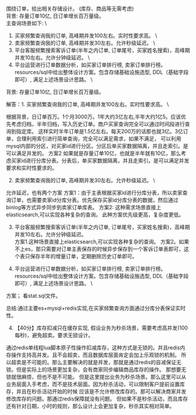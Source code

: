 围绕订单，给出相关存储设计。 (库存、商品等无需考虑) \
背景: 存量订单10亿, 日订单增长百万量级。 \
主查询场景如下:  \
1. 买家频繁查询我的订单, 高峰期并发100左右。实时性要求高。 \
2. 卖家频繁查询我的订单, 高峰期并发30左右。允许秒级延迟。 \
3. 平台客服频繁搜索客诉订单(半年之内订单, 订单尾号，买家姓名搜索)，高峰期并发10左右。允许分钟级延迟。 \
4. 平台运营进行订单数据分析，如买家订单排行榜, 卖家订单排行榜。 \
resources/sql中给出整体设计方案。包含存储基础设施选型, DDL（基础字段即可）, 满足上述场景设计思路。 \

背景: 存量订单10亿, 日订单增长百万量级。

 
解答：1. 买家频繁查询我的订单, 高峰期并发100左右。实时性要求高。 \

根据背景，日订单百万。1个月3000万。1年大约3亿左右,半年大约1亿5。应该优先考虑归档，半年归档，写入历史订单。商户买家查询完全可以通过时间段进行查询到指定库。
这样实时半年订单是1.5亿左右。每天200万的话那也就3亿。3亿订单，合理利用索引进行简单查询，完全可以满足需求，如果不满足，
可以利用mysql内部的分区，对买家id进行分区。分区后单买家数据隔离，并且走索引。是可以满足并发的。
方案2 如果就是存量订单10亿，也就是半年就有10亿，那么考虑买家id进行分库分表。分表后，单买家数据隔离，并且走索引。是可以满足并发要求和实时性要求的。

2. 卖家频繁查询我的订单, 高峰期并发30左右。允许秒级延迟。 \

允许延迟，也有两个方案
方案1：由于主表根据买家id进行分库分表，所以卖家查询订单，也需要卖家id分库分表。优先保存买家id分库分表的数据，然后通过binlog等方式异步同步到卖家订单库表。
方案2: 这种需求场景直接上elasticsearch,可以实现各种复杂的查询。 此种方案优先级更高，复杂度更低。

3. 平台客服频繁搜索客诉订单(半年之内订单, 订单尾号，买家姓名搜索)，高峰期并发10左右。允许分钟级延迟。 \
方案1.这种场景直接上elasticsearch,可以实现各种复杂的查询。
方案2。如果不上es，那只需要对订单主表保存的时候异步保存到一个客诉订单表即可，这个表只保存半年的增量订单，定期删除历史订单即可。 

4. 平台运营进行订单数据分析，如买家订单排行榜, 卖家订单排行榜。 \
   resources/sql中给出整体设计方案。包含存储基础设施选型, DDL（基础字段即可）, 满足上述场景设计思路。 \
   
方案；   看stat.sql文件。

总结:通过主要es+mysql+redis实现,在买家频繁查询方面通过分库分表保证实时性。


4. 【40分】库存扣减只在缓存实现, 假设业务为秒杀场景，需要考虑高并发(100每秒)，避免超卖。要求无锁设计。

通过redis单线程lua脚本原子性操作扣减库存，这种方式是无锁的。并且redis内存操作支持高并发。且不会超卖，而且数据库层面肯定会加上乐观锁的机制。
所以超卖是不可能的。那么主要解决的就是并发，那就是通过redis的自减保证无锁。但是实际上的场景更加复杂，会有商家同步编辑商品库存的操作。
那想要无锁就很麻烦，但也不是不可能。
但是这里提出业务为秒杀场景。那么这里可以从业务层面入手考虑，而不是技术层面。因为秒杀活动，可以限制客户提前设置库存，并且在秒杀活动开始的时候
应该是不允许修改库存的。那可以解决商家并发修改库存的问题。那通过redis保障就没有问题。
但如果不是秒杀活动，而且库存还有针对日期，小时的规则，那么设计上会更加复杂，秒杀其实相对简单。